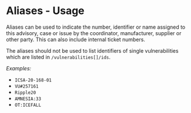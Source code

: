 # Aliases - Usage

Aliases can be used to indicate the number, identifier or name assigned to this advisory, case or issue by the coordinator, manufacturer, supplier or other party.
This can also include internal ticket numbers.

The aliases should not be used to list identifiers of single vulnerabilities which are listed in `/vulnerabilities[]/ids`.

*Examples:*

* `ICSA-20-168-01`
* `VU#257161`
* `Ripple20`
* `AMNESIA:33`
* `OT:ICEFALL`
